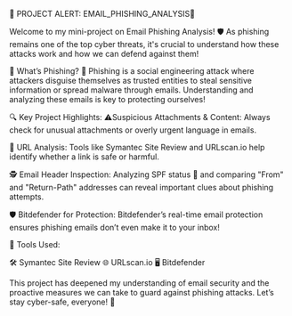 
🚨 PROJECT ALERT: EMAIL_PHISHING_ANALYSIS🚨

Welcome to my mini-project on Email Phishing Analysis! 🛡️ As phishing remains one of the top cyber threats, it's crucial to understand how these attacks work and how we can defend against them!

📧 What’s Phishing? 🎣
Phishing is a social engineering attack where attackers disguise themselves as trusted entities to steal sensitive information or spread malware through emails. Understanding and analyzing these emails is key to protecting ourselves!

🔍 Key Project Highlights:
 ⚠️Suspicious Attachments & Content: Always check for unusual attachments or overly urgent language in emails.

🔗 URL Analysis: Tools like Symantec Site Review and URLscan.io help identify whether a link is safe or harmful. 

🕵️ Email Header Inspection: Analyzing SPF status 🛑 and comparing "From" and "Return-Path" addresses can reveal important clues about phishing attempts.

🛡️ Bitdefender for Protection: Bitdefender’s real-time email protection ensures phishing emails don’t even make it to your inbox! 

🔧 Tools Used:

  🛠️ Symantec Site Review 
  🌐 URLscan.io 
  🖥️ Bitdefender 
  
This project has deepened my understanding of email security and the proactive measures we can take to guard against phishing attacks. Let’s stay cyber-safe, everyone! 💪



